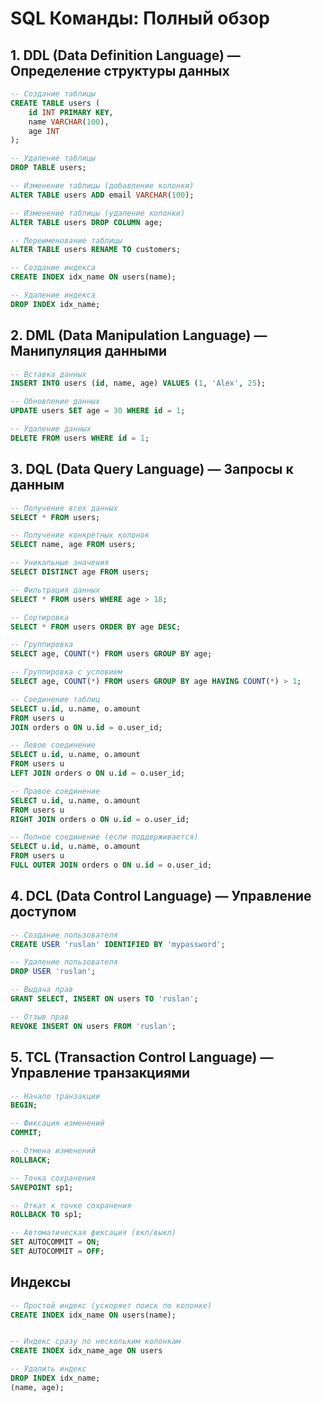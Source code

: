 # SQL Команды: Полный обзор

## 1. DDL (Data Definition Language) — Определение структуры данных

```sql
-- Создание таблицы
CREATE TABLE users (
    id INT PRIMARY KEY,
    name VARCHAR(100),
    age INT
);

-- Удаление таблицы
DROP TABLE users;

-- Изменение таблицы (добавление колонки)
ALTER TABLE users ADD email VARCHAR(100);

-- Изменение таблицы (удаление колонки)
ALTER TABLE users DROP COLUMN age;

-- Переименование таблицы
ALTER TABLE users RENAME TO customers;

-- Создание индекса
CREATE INDEX idx_name ON users(name);

-- Удаление индекса
DROP INDEX idx_name;
```

## 2. DML (Data Manipulation Language) — Манипуляция данными

```sql
-- Вставка данных
INSERT INTO users (id, name, age) VALUES (1, 'Alex', 25);

-- Обновление данных
UPDATE users SET age = 30 WHERE id = 1;

-- Удаление данных
DELETE FROM users WHERE id = 1;
```

## 3. DQL (Data Query Language) — Запросы к данным

```sql
-- Получение всех данных
SELECT * FROM users;

-- Получение конкретных колонок
SELECT name, age FROM users;

-- Уникальные значения
SELECT DISTINCT age FROM users;

-- Фильтрация данных
SELECT * FROM users WHERE age > 18;

-- Сортировка
SELECT * FROM users ORDER BY age DESC;

-- Группировка
SELECT age, COUNT(*) FROM users GROUP BY age;

-- Группировка с условием
SELECT age, COUNT(*) FROM users GROUP BY age HAVING COUNT(*) > 1;

-- Соединение таблиц
SELECT u.id, u.name, o.amount
FROM users u
JOIN orders o ON u.id = o.user_id;

-- Левое соединение
SELECT u.id, u.name, o.amount
FROM users u
LEFT JOIN orders o ON u.id = o.user_id;

-- Правое соединение
SELECT u.id, u.name, o.amount
FROM users u
RIGHT JOIN orders o ON u.id = o.user_id;

-- Полное соединение (если поддерживается)
SELECT u.id, u.name, o.amount
FROM users u
FULL OUTER JOIN orders o ON u.id = o.user_id;
```

## 4. DCL (Data Control Language) — Управление доступом

```sql
-- Создание пользователя
CREATE USER 'ruslan' IDENTIFIED BY 'mypassword';

-- Удаление пользователя
DROP USER 'ruslan';

-- Выдача прав
GRANT SELECT, INSERT ON users TO 'ruslan';

-- Отзыв прав
REVOKE INSERT ON users FROM 'ruslan';
```

## 5. TCL (Transaction Control Language) — Управление транзакциями

```sql
-- Начало транзакции
BEGIN;

-- Фиксация изменений
COMMIT;

-- Отмена изменений
ROLLBACK;

-- Точка сохранения
SAVEPOINT sp1;

-- Откат к точке сохранения
ROLLBACK TO sp1;

-- Автоматическая фиксация (вкл/выкл)
SET AUTOCOMMIT = ON;
SET AUTOCOMMIT = OFF;
```

## Индексы

```sql
-- Простой индекс (ускоряет поиск по колонке)
CREATE INDEX idx_name ON users(name);


-- Индекс сразу по нескольким колонкам
CREATE INDEX idx_name_age ON users

-- Удалить индекс
DROP INDEX idx_name;
(name, age);
```
